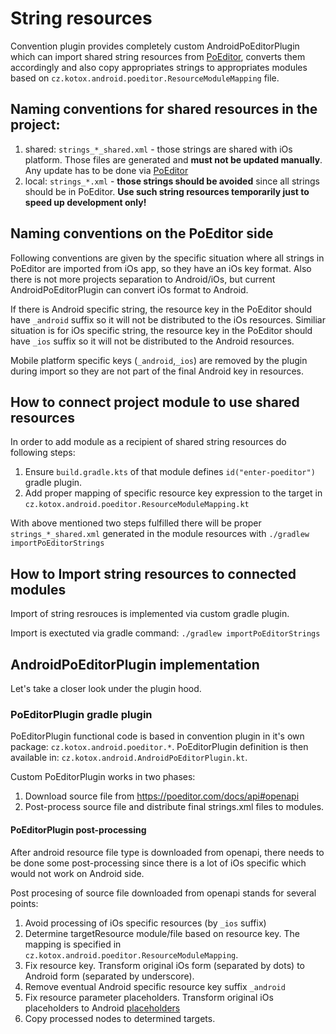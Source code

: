 # String resources

Convention plugin provides completely custom AndroidPoEditorPlugin which can import shared string
resources
from [PoEditor](https://poeditor.com/), converts them accordingly and also copy appropriates strings
to appropriates modules based on `cz.kotox.android.poeditor.ResourceModuleMapping` file.

## Naming conventions for shared resources in the project:

1) shared: `strings_*_shared.xml` - those strings are shared with iOs platform. Those files are
   generated and **must not be updated manually**. Any update has to be done
   via [PoEditor](https://poeditor.com/projects/)
2) local: `strings_*.xml` - **those strings should be avoided** since all strings should be in
   PoEditor.
   **Use such string resources temporarily just to speed up development only!**

## Naming conventions on the PoEditor side

Following conventions are given by the specific situation where all strings in PoEditor are imported
from iOs app, so they have an iOs key format. Also there is not more projects separation to
Android/iOs, but current AndroidPoEditorPlugin can convert iOs format to Android.

If there is Android specific string, the resource key in the PoEditor should have `_android` suffix
so it will not
be distributed to the iOs resources.
Similiar situation is for iOs specific string, the resource key in the PoEditor should have `_ios`
suffix so it will
not be distributed to the Android resources.

Mobile platform specific keys (`_android`,`_ios`) are removed by the plugin during import so they
are not part of the final Android key in resources.

## How to connect project module to use shared resources

In order to add module as a recipient of shared string resources do following steps:

1) Ensure `build.gradle.kts` of that module defines `id("enter-poeditor")` gradle plugin.
2) Add proper mapping of specific resource key expression to the target
   in `cz.kotox.android.poeditor.ResourceModuleMapping.kt`

With above mentioned two steps fulfilled there will be proper `strings_*_shared.xml` generated in
the module resources with `./gradlew importPoEditorStrings`

## How to Import string resources to connected modules

Import of string resrouces is implemented via custom gradle plugin.

Import is exectuted via gradle command: `./gradlew importPoEditorStrings`

## AndroidPoEditorPlugin implementation

Let's take a closer look under the plugin hood.

### PoEditorPlugin gradle plugin

PoEditorPlugin functional code is based in convention plugin in it's own
package: `cz.kotox.android.poeditor.*`.
PoEditorPlugin definition is then available in: `cz.kotox.android.AndroidPoEditorPlugin.kt`.

Custom PoEditorPlugin works in two phases:

1) Download source file from https://poeditor.com/docs/api#openapi
2) Post-process source file and distribute final strings.xml files to modules.

#### PoEditorPlugin post-processing

After android resource file type is downloaded from openapi, there needs to be done some
post-processing since there is a lot of iOs specific which would not work on Android side.

Post procesing of source file downloaded from openapi stands for several points:

1) Avoid processing of iOs specific resources (by `_ios` suffix)
2) Determine targetResource module/file based on resource key. The mapping is specified
   in `cz.kotox.android.poeditor.ResourceModuleMapping`.
3) Fix resource key. Transform original iOs form (separated by dots) to Android form (separated by
   underscore).
4) Remove eventual Android specific resource key suffix `_android`
5) Fix resource parameter placeholders. Transform original iOs placeholders to
   Android [placeholders](https://poeditor.com/kb/placeholder-validation)
6) Copy processed nodes to determined targets.

